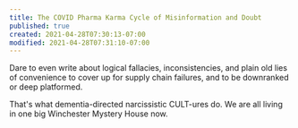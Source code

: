 ```yaml
---
title: The COVID Pharma Karma Cycle of Misinformation and Doubt
published: true
created: 2021-04-28T07:30:13-07:00
modified: 2021-04-28T07:31:10-07:00
---
```




Dare to even write about logical fallacies, inconsistencies, and plain old lies of convenience to cover up for supply chain failures, and to be downranked or deep platformed.

That's what dementia-directed narcissistic CULT-ures do. We are all living in one big Winchester Mystery House now.

